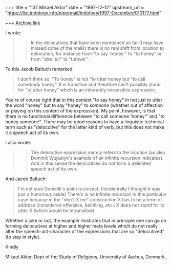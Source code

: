 +++
title = "137 Mikael Aktor"
date = "1997-12-12"
upstream_url = "https://list.indology.info/pipermail/indology/1997-December/010177.html"

+++
[Archive link](https://list.indology.info/pipermail/indology/1997-December/010177.html)

I wrote:

>> In the delocutives that have been mentioned
>> so far (I may have missed some of the mails)
>> there is no real shift from locution to
>> delocution, for instance from "to say 'honey'"
>> to "to honey" or from "dire 'tu'" to "tutoyer".

To this Jacob Baltuch remarked:

> I don't think so. "To honey" is not "to utter honey
> but "to call somebody hoeny". It is transitive and
> therefore can't possibly stand for "to utter honey"
> which is an inherently intransitive expression.

You're of course right that in this context "to say honey" in not just to
utter the word "honey" but to say "honey" _to someone_ (whether out of
affection or playing on this content of the expression). My point,
however, is that there is no functional difference between "to call
someone 'honey'" and "to honey someone". There may be good reasons to
have a linguistic technical term such as "delocutive" for the latter kind
of verb, but this does not make it a speech act of its own.

I also wrote:

>> The delocutive expression merely refers to the
>> locution (as also Dominik Wujastyk's example of an
>> infinite recursion indicates). And in this sense
>> the delocutives do not form a delimited speech act
>> of its own.

And Jacob Baltuch:

> I'm not sure Dominik's point is correct. (Incidentally
> I thought it was just a humorous aside) There's is
> no infinite recursion in this particular case because
> in the "don't X me" construction X has to be a term of
> address (considered offensive, belittling, etc.) X does
> not stand for to utter X (which would be intransitive)

Whether a joke or not, the example illustrates that in principle one can
go on forming delocutives at higher and higher meta levels which do not
really alter the speech-act-character of the expressions that are so
"delocutived" (to stay in style).

Kindly

Mikael Aktor,
Dept of the Study of Religions, University of Aarhus, Denmark.



